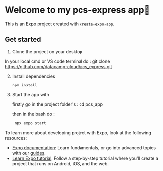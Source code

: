 # Welcome to my pcs-express app👋

This is an [Expo](https://expo.dev) project created with [`create-expo-app`](https://www.npmjs.com/package/create-expo-app).

## Get started

1. Clone the project on your desktop

In your local cmd or VS code terminal do : git clone https://github.com/datacamp-cloud/pcs_express.git

2. Install dependencies

   ```bash
   npm install
   ```

3. Start the app with

   firstly go in the project folder's : cd pcs_app

   then in the bash do :
   ```bash
    npx expo start
   ```



To learn more about developing project with Expo, look at the following resources:

- [Expo documentation](https://docs.expo.dev/): Learn fundamentals, or go into advanced topics with our [guides](https://docs.expo.dev/guides).
- [Learn Expo tutorial](https://docs.expo.dev/tutorial/introduction/): Follow a step-by-step tutorial where you'll create a project that runs on Android, iOS, and the web.

